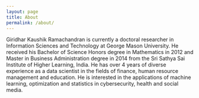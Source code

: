 ```yaml
---
layout: page
title: About
permalink: /about/
---
```


Giridhar Kaushik Ramachandran is currently a doctoral researcher in Information Sciences and Technology at George Mason University. He received his Bachelor of Science Honors degree in Mathematics in 2012 and Master in Business Administration degree in 2014 from the Sri Sathya Sai Institute of Higher Learning, India. He has over 4 years of diverse experience as a data scientist in the fields of finance, human resource management and education. He is interested in the applications of machine learning, optimization and statistics in cybersecurity, health and social media.